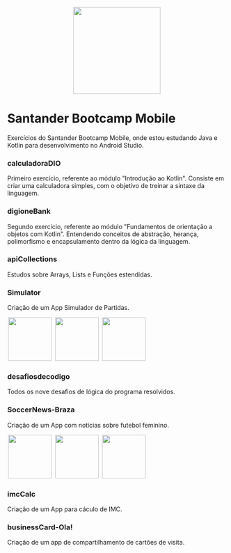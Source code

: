 
<p align="center"> 
<img src="https://hermes.digitalinnovation.one/tracks/87136efb-f048-4304-81c4-f21a7654920b.png" width="200" height="200"  />
</p>



# Santander Bootcamp Mobile
Exercícios do Santander Bootcamp Mobile, onde estou estudando Java e Kotlin para desenvolvimento no Android Studio.

### calculadoraDIO
Primeiro exercício, referente ao módulo "Introdução ao Kotlin". Consiste em criar uma calculadora simples, com o objetivo de treinar a sintaxe da linguagem.

### digioneBank
Segundo exercício, referente ao módulo "Fundamentos de orientação a objetos com Kotlin". Entendendo conceitos de abstração, herança, polimorfismo e encapsulamento dentro da lógica da linguagem.

### apiCollections 
Estudos sobre Arrays, Lists e Funções estendidas. 

### Simulator

Criação de um App Simulador de Partidas. 

<p float="left">
   <img src="https://tulioalbu.github.io/SantanderBootcampMobile/Simulator/Screenshots/Screenshot_20220722_211218.png" width = "100" hspace="2">
   <img src="https://tulioalbu.github.io/SantanderBootcampMobile/Simulator/Screenshots/Screenshot_20220722_211323.png" width = "100" hspace="2">
   <img src="https://tulioalbu.github.io/SantanderBootcampMobile/Simulator/Screenshots/Screenshot_20220722_211356.png" width = "100" hspace="2">
 
  <div>

### desafiosdecodigo

Todos os nove desafios de lógica do programa resolvidos. 

### SoccerNews-Braza

Criação de um App com notícias sobre futebol feminino. 

<p float="left">
   <img src="https://tulioalbu.github.io/Braza_App-de-Noticias-de-Futebol-Feminino_Projeto-DIO/BrazaApp/Screenshots/Screenshot_20220722_024605.png" width = "100" hspace="2">
   <img src="https://tulioalbu.github.io/Braza_App-de-Noticias-de-Futebol-Feminino_Projeto-DIO/BrazaApp/Screenshots/Screenshot_20220722_024515.png" width = "100" hspace="2"> 
  <img src="https://tulioalbu.github.io/Braza_App-de-Noticias-de-Futebol-Feminino_Projeto-DIO/BrazaApp/Screenshots/Screenshot_20220722_024616.png" width = "100" hspace="2">   
  <div>
     

### imcCalc

Criação de um App para cáculo de IMC. 

### businessCard-Ola!

Criação de um app de compartilhamento de cartões de visita. 
